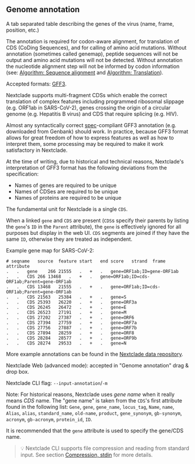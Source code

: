 ## Genome annotation

A tab separated table describing the genes of the virus (name, frame, position, etc.)

The annotation is required for codon-aware alignment, for translation of CDS (CoDing Sequences), and for calling of amino acid mutations. Without annotation (sometimes called genemap), peptide sequences will not be output and amino acid mutations will not be detected. Without annotation the nucleotide alignment step will not be informed by codon information (see: [Algorithm: Sequence alignment](../algorithm/01-sequence-alignment) and [Algorithm: Translation](../algorithm/02-translation)).

Accepted formats: [GFF3](https://github.com/The-Sequence-Ontology/Specifications/blob/master/gff3%2Emd).

Nextclade supports multi-fragment CDSs which enable the correct translation of complex features including programmed ribosomal slippage (e.g. ORF1ab in SARS-CoV-2), genes crossing the origin of a circular genome (e.g. Hepatitis B virus) and CDS that require splicing (e.g. HIV).

Almost any syntactically correct [spec](https://github.com/The-Sequence-Ontology/Specifications/blob/master/gff3%2Emd)-compliant GFF3 annotation (e.g. downloaded from Genbank) should work. In practice, because GFF3 format allows for great freedom of how to express features as well as how to interpret them, some processing may be required to make it work satisfactory in Nextclade.

At the time of writing, due to historical and technical reasons, Nextclade's interpretation of GFF3 format has the following deviations from the specification:

- Names of genes are required to be unique
- Names of CDSes are required to be unique
- Names of proteins are required to be unique

The fundamental unit for Nextclade is a single `CDS`.

When a linked `gene` and `CDS` are present (`CDS`s specify their parents by listing the `gene`'s `ID` in the `Parent` attribute), the `gene` is effectively ignored for all purposes but display in the web UI. `CDS` segments are joined if they have the same `ID`, otherwise they are treated as independent.

Example gene map for SARS-CoV-2:

```tsv
# seqname	source	feature	start	end	score	strand	frame	attribute
.	.	gene	266	21555	.	+	.	gene=ORF1ab;ID=gene-ORF1ab
.	.	CDS	266	13468	.	+	.	gene=ORF1ab;ID=cds-ORF1ab;Parent=gene-ORF1ab
.	.	CDS	13468	21555	.	+	.	gene=ORF1ab;ID=cds-ORF1ab;Parent=gene-ORF1ab
.	.	CDS	21563	25384	.	+	.	gene=S
.	.	CDS	25393	26220	.	+	.	gene=ORF3a
.	.	CDS	26245	26472	.	+	.	gene=E
.	.	CDS	26523	27191	.	+	.	gene=M
.	.	CDS	27202	27387	.	+	.	gene=ORF6
.	.	CDS	27394	27759	.	+	.	gene=ORF7a
.	.	CDS	27756	27887	.	+	.	gene=ORF7b
.	.	CDS	27894	28259	.	+	.	gene=ORF8
.	.	CDS	28284	28577	.	+	.	gene=ORF9b
.	.	CDS	28274	29533	.	+	.	gene=N
```

More example annotations can be found in the [Nextclade data repository](https://github.com/search?q=repo%3Anextstrain%2Fnextclade_data++path%3Agenome_annotation.gff3&type=code).

Nextclade Web (advanced mode): accepted in "Genome annotation" drag & drop box.

Nextclade CLI flag: `--input-annotation`/`-m`

Note: For historical reasons, Nextclade uses _gene name_ when it really means _CDS_ name. The "gene name" is taken from the `CDS`'s first attribute found in the following list: `Gene`, `gene`, `gene_name`, `locus_tag`, `Name`, `name`, `Alias`, `alias`, `standard_name`, `old-name`, `product`, `gene_synonym`, `gb-synonym`, `acronym`, `gb-acronym`, `protein_id`, `ID`.

It is recommended that the `gene` attribute is used to specify the gene/CDS name.

> 💡 Nextclade CLI supports file compression and reading from standard input. See section [Compression, stdin](./compression) for more details.

